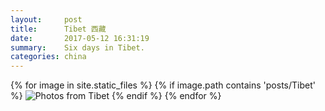 ```yaml
---
layout:     post
title:      Tibet 西藏
date:       2017-05-12 16:31:19
summary:    Six days in Tibet.
categories: china
---
```


{% for image in site.static_files %}
    {% if image.path contains 'posts/Tibet' %}
        <img src="{{ site.url }}{{ image.path }}" alt="Photos from Tibet" />
    {% endif %}
{% endfor %}
